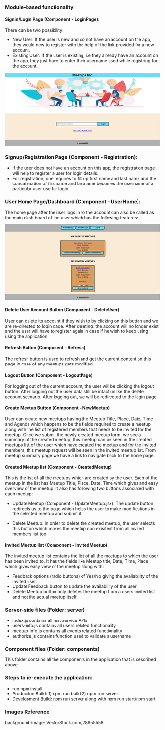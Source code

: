 ### Module-based functionality

#### Signin/Login Page (Component - LoginPage): 
There can be two possibility: 
* New User: If the user is new and do not have an account on the app, they would new to register with the help of the link provided for a new account.
* Existing User: If the user is existing, i.e they already have an account on the app, they just have to enter their username used while registring for the account.

![Image](./src/images/login-page.PNG)

### Signup/Registration Page (Component - Registration): 
* If the user does not have an account on this app, the registration page will help to register a user for login details. 
* For registration, one requires to fill up first name and last name and the concatenation of firstname and lastname becomes the username of a particular user use for login.

### User Home Page/Dashboard (Component - UserHome): 
The home page after the user logs in to the account can also be called as the main dash board of the user which has the following features:

![Image](./src/images/home-page.PNG)

#### Delete User Account Button (Component - DeleteUser)
User can delete its account if they wish to by clicking on this button and we are re-directed to login page. After deleting, the account will no longer exist and the user will have to register again in case if he wish to keep using using the application

#### Refresh Button (Component - Refresh)
The refresh button is used to refresh and get the current content on this page in case of any meetups gets modified.

#### Logout Button (Component - LogoutPage)
For logging out of the current account, the user will be clicking the logout button. After logging out the user data still be intact unlike the delete account scenario. After logging out, we will be redirected to the login page.

#### Create Meetup Button (Component - NewMeetup)
User can create new meetups having the Meetup Title, Place, Date, Time and Agenda which happens to be the fields required to create a meetup along with the list of registered members that needs to be invited for the meetup. Once we submit the newly created meetup form, we see a summary of the created meetup, this meetup can be seen in the created meetups list of the user which have created the meetup and for the invited members, this meetup request will be seen in the invited meetup list. From meetup summary page we have a link to navigate back to the home page.

#### Created Meetup list (Component - CreatedMeetup)
This is the list of all the meetups which are created by the user. Each of the meetup in the list has Meetup Title, Place, Date, Time which gives and easy overview of the meetup. It also has following two buttons associated with each meetup:

* Update Meetup (Component - UpdateMeetup.jsx):
The update button redirects us to the page which helps the user to make modifications in the selected meetup and submit it.

* Delete Meetup:
In order to delete the created meetup, the user selects this button which makes the meetup non exisitent from all invited members list too.

#### Invited Meetup list (Component - InvitedMeetup)
The invited meetup list contains the list of all the meetups to which the user has been invited to. It has the fields like Meetup title, Date, Time, Place which gives easy view of the meetup along with:
* Feedback options (radio buttons) of Yes/No giving the availability of the invited user.
* Update Feedback button to update the availability of the user
* Delete Meetup button only deletes the meetup from a users invited list and not the actual meetup itself
 
### Server-side files (Folder: server)
* index.js contains all rest service APIs
* users-info.js contains all users related functionality
* meetup-info.js contains all events related functionality
* authorize.js contains function used to validate a username

### Component files (Folder: components)
This folder contains all the components in the application that is described above 

### Steps to re-execute the application:

* run npm install
* Production Build: 1) npm run build 2) npm run server
* Development Build: npm run server along with npm run start/npm start 


### Images Reference
background-image: VectorStock.com/28955558

